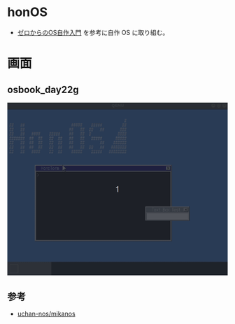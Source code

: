 # honOS

- [ゼロからのOS自作入門](https://www.amazon.co.jp/%E3%82%BC%E3%83%AD%E3%81%8B%E3%82%89%E3%81%AEOS%E8%87%AA%E4%BD%9C%E5%85%A5%E9%96%80-%E5%86%85%E7%94%B0-%E5%85%AC%E5%A4%AA/dp/4839975868) を参考に自作 OS に取り組む。

# 画面

## osbook_day22g

![osbook_day22g.gif](https://github.com/dilmnqvovpnmlib/hakiwata/blob/main/content/post/20210830/media/osbook_day22g.gif)

## 参考

- [uchan-nos/mikanos](https://github.com/uchan-nos/mikanos)
